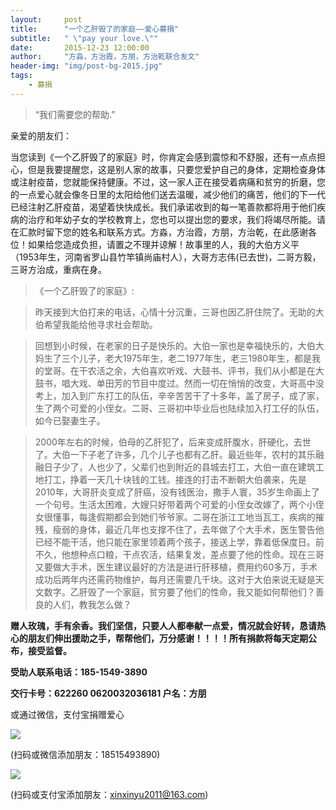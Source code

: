 ```yaml
---
layout:     post
title:      "一个乙肝毁了的家庭——爱心募捐"
subtitle:   " \"pay your love.\""
date:       2015-12-23 12:00:00
author:     "方淼，方治霞，方朋，方治乾联合发文"
header-img: "img/post-bg-2015.jpg"
tags:
    - 募捐
---
```


> “我们需要您的帮助.”



亲爱的朋友们：

当您读到《一个乙肝毁了的家庭》时，你肯定会感到震惊和不舒服，还有一点点担心，但是我要提醒您，这是别人家的故事，只要您爱护自己的身体，定期检查身体或注射疫苗，您就能保持健康。不过，这一家人正在接受着病痛和贫穷的折磨，您的一点爱心就会像冬日里的太阳给他们送去温暖，减少他们的痛苦，他们的下一代已经注射乙肝疫苗，渴望着快快成长。我们承诺收到的每一笔善款都将用于他们疾病的治疗和年幼子女的学校教育上，您也可以提出您的要求，我们将竭尽所能。请在汇款时留下您的姓名和联系方式。方淼，方治霞，方朋，方治乾，在此感谢各位！如果给您造成负担，请置之不理并谅解！
​
故事里的人，我的大伯方义平（1953年生，河南省罗山县竹竿镇尚庙村人），大哥方志伟(已去世)，二哥方毅，三哥方治成，重病在身。

>《一个乙肝毁了的家庭》: 

>昨天接到大伯打来的电话，心情十分沉重，三哥也因乙肝住院了。无助的大伯希望我能给他寻求社会帮助。

>回想到小时候，在老家的日子是快乐的。大伯一家也是幸福快乐的，大伯大妈生了三个儿子，老大1975年生，老二1977年生，老三1980年生，都是我的堂哥。在干农活之余，大伯喜欢听戏、大鼓书、评书，我们从小都是在大鼓书，唱大戏、单田芳的节目中度过。然而一切在悄悄的改变，大哥高中没考上，加入到广东打工的队伍，辛辛苦苦干了十多年，盖了房子，成了家，生了两个可爱的小侄女。二哥、三哥初中毕业后也陆续加入打工仔的队伍，如今已娶妻生子。

>2000年左右的时候，伯母的乙肝犯了，后来变成肝腹水，肝硬化，去世了。大伯一下子老了许多，几个儿子也都有乙肝。最近些年，农村的其乐融融日子少了，人也少了，父辈们也到附近的县城去打工，大伯一直在建筑工地打工，挣着一天几十块钱的工钱。接连的打击不断朝大伯袭来，先是2010年，大哥肝炎变成了肝癌，没有钱医治，撒手人寰，35岁生命画上了一个句号。生活太困难，大嫂只好带着两个可爱的小侄女改嫁了，两个小侄女很懂事，每逢假期都会到她们爷爷家。二哥在浙江工地当瓦工，疾病的摧残，瘦弱的身体，最近几年也支撑不住了，去年做了个大手术，医生警告他已经不能干活，他只能在家里领着两个孩子，接送上学，靠着低保度日。前不久，他想种点口粮，干点农活，结果复发，差点要了他的性命。现在三哥又要做大手术，医生建议最好的方法是进行肝移植，费用约60多万，手术成功后两年内还需药物维护，每月还需要几千块。这对于大伯来说无疑是天文数字。乙肝毁了一个家庭，贫穷要了他们的性命，我又能如何帮他们？善良的人们，教我怎么做？

**赠人玫瑰，手有余香。我们坚信，只要人人都奉献一点爱，情况就会好转，恳请热心的朋友们伸出援助之手，帮帮他们，万分感谢！！！！所有捐款将每天定期公布，接受监督。**


**受助人联系电话：185-1549-3890**

**交行卡号：622260 0620032036181 户名：方朋**

或通过微信，支付宝捐赠爱心

![](http://beginman.qiniudn.com/weixin.jpeg)

(扫码或微信添加朋友：18515493890)

![](http://beginman.qiniudn.com/zhifubao.jpeg)

(扫码或支付宝添加朋友：xinxinyu2011@163.com)



